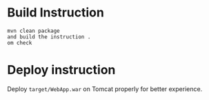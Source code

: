 

# Build Instruction


```
mvn clean package
and build the instruction .
om check
```

# Deploy instruction

Deploy ```target/WebApp.war``` on Tomcat properly for better experience.

